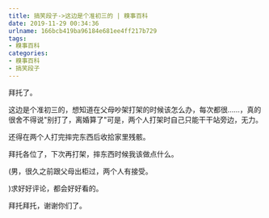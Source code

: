 ```yaml
---
title: 搞笑段子->这边是个准初三的 | 糗事百科
date: 2019-11-29 00:34:36
urlname: 166bcb419ba96184e681ee4ff217b729
tags: 
- 糗事百科
categories:
- 糗事百科
- 搞笑段子
---
```

拜托了。

这边是个准初三的，想知道在父母吵架打架的时候该怎么办，每次都很……，真的很舍不得说"别打了，离婚算了"可是，两个人打架时自己只能干干站旁边，无力。

还得在两个人打完摔完东西后收拾家里残骸。

拜托各位了，下次再打架，摔东西时候我该做点什么。

(男，很久之前跟父母出柜过，两个人有接受。

)求好好评论，都会好好看的。

拜托拜托，谢谢你们了。



